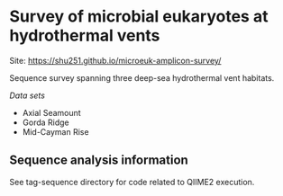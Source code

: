 # Survey of microbial eukaryotes at hydrothermal vents

Site: <https://shu251.github.io/microeuk-amplicon-survey/>

Sequence survey spanning three deep-sea hydrothermal vent habitats.

*Data sets*

-   Axial Seamount
-   Gorda Ridge
-   Mid-Cayman Rise

## Sequence analysis information

See tag-sequence directory for code related to QIIME2 execution.
